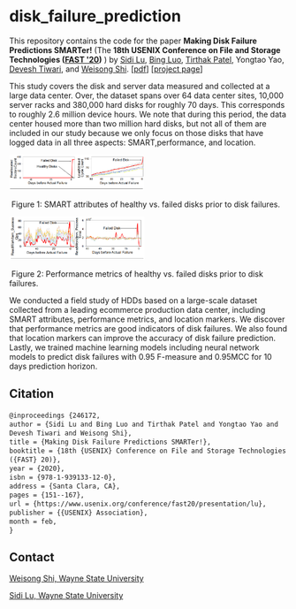 # disk_failure_prediction
This repository contains the code for the paper **Making Disk Failure Predictions SMARTer!** (The **18th USENIX Conference on File and Storage Technologies ([FAST '20](https://www.usenix.org/conference/fast20))** ) by [Sidi Lu](http://codegreen.cs.wayne.edu/sidi/), [Bing Luo](http://codegreen.cs.wayne.edu/bing/), [Tirthak Patel](http://www1.ece.neu.edu/~tirthak/), Yongtao Yao, [Devesh Tiwari](https://coe.northeastern.edu/people/tiwari-devesh/), and [Weisong Shi](https://engineering.wayne.edu/profile/ao3342). [[pdf](https://www.usenix.org/system/files/fast20-lu.pdf)] [[project page](http://codegreen.cs.wayne.edu/wizard/)] 



This study covers the disk and server data measured and collected at a large data center. Over, the dataset spans over 64 data center sites, 10,000 server racks and 380,000  hard  disks  for  roughly  70  days.  This corresponds to roughly 2.6 million device hours. We note that during this period, the data center housed more than two million hard disks, but not all of them are included in our study because we only focus on those disks that have logged data in all three aspects: SMART,performance, and location. 

<img src="figure/figure1.PNG" style="zoom:30%;" />

​                              Figure 1: SMART attributes of healthy vs. failed disks prior to disk failures.

<img src="figure/figure2.PNG" style="zoom:30%;" />

​                              Figure 2: Performance metrics of healthy vs. failed disks prior to disk failures.

We conducted a field study of HDDs based on a large-scale dataset collected from a leading ecommerce production data center, including SMART attributes, performance metrics, and location markers. We discover that performance metrics are good indicators of disk failures. We also found that location markers can improve the accuracy of disk failure prediction. Lastly, we trained machine learning models including neural network models to predict disk failures with 0.95 F-measure and 0.95MCC for 10 days prediction horizon.

## Citation

```
@inproceedings {246172,
author = {Sidi Lu and Bing Luo and Tirthak Patel and Yongtao Yao and Devesh Tiwari and Weisong Shi},
title = {Making Disk Failure Predictions SMARTer!},
booktitle = {18th {USENIX} Conference on File and Storage Technologies ({FAST} 20)},
year = {2020},
isbn = {978-1-939133-12-0},
address = {Santa Clara, CA},
pages = {151--167},
url = {https://www.usenix.org/conference/fast20/presentation/lu},
publisher = {{USENIX} Association},
month = feb,
}
```



## Contact

[Weisong Shi, Wayne State University](mailto:weisong@wayne.edu "Weisong Shi, Wayne State University") 

[Sidi Lu, Wayne State University](mailto:lu.sidi@wayne.edu "Sidi Lu, Wayne State University") 

